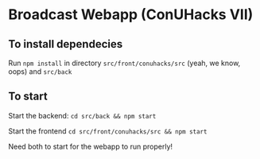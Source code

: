 # Broadcast Webapp (ConUHacks VII)

## To install dependecies

Run `npm install` in directory `src/front/conuhacks/src` (yeah, we know, oops) and `src/back`

## To start

Start the backend: `cd src/back && npm start`

Start the frontend `cd src/front/conuhacks/src && npm start`

Need both to start for the webapp to run properly!
